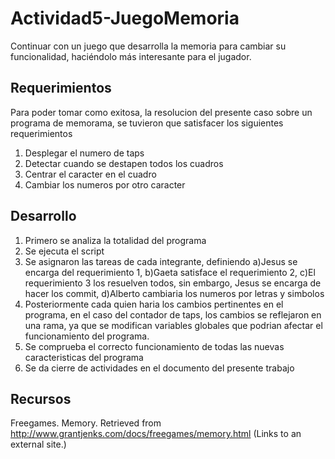 # Actividad5-JuegoMemoria
Continuar con un juego que desarrolla la memoria para cambiar su funcionalidad, haciéndolo más interesante para el jugador.

## Requerimientos
Para poder tomar como exitosa, la resolucion del presente caso sobre un programa de memorama, se tuvieron que satisfacer los siguientes requerimientos
 1. Desplegar el numero de taps
 2. Detectar cuando se destapen todos los cuadros
 3. Centrar el caracter en el cuadro
 4. Cambiar los numeros por otro caracter

## Desarrollo
 1. Primero se analiza la totalidad del programa
 2. Se ejecuta el script
 3. Se asignaron las tareas de cada integrante, definiendo
    a)Jesus se encarga del requerimiento 1, 
    b)Gaeta satisface el requerimiento 2, 
    c)El requerimiento 3 los resuelven todos, sin embargo, Jesus se encarga de hacer los commit, 
    d)Alberto cambiaria los numeros por letras y simbolos
 4. Posteriormente cada quien haria los cambios pertinentes en el programa, en el caso del contador de taps, los cambios se reflejaron en una rama, ya que se modifican variables globales que podrian afectar el funcionamiento del programa.
 5. Se comprueba el correcto funcionamiento de todas las nuevas caracteristicas del programa
 6. Se da cierre de actividades en el documento del presente trabajo

## Recursos
Freegames. Memory. Retrieved from http://www.grantjenks.com/docs/freegames/memory.html (Links to an external site.) 

